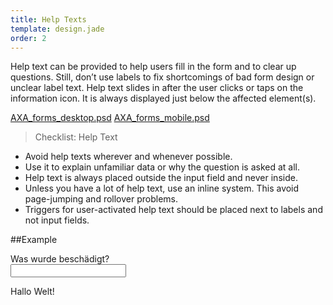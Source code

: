 ```yaml
---
title: Help Texts
template: design.jade
order: 2
---
```


Help text can be provided to help users fill in the form and to clear up questions. Still, don’t use labels to fix shortcomings of bad form design or unclear label text.
Help text slides in after the user clicks or taps on the information icon. It is always displayed just below the affected element(s).

<span class="downloads" >
  <a href="../psd/AXA_forms_desktop.psd" class="downloads__link" >AXA_forms_desktop.psd</a>
  <a href="../psd/AXA_forms_desktop.psd" class="downloads__link" >AXA_forms_mobile.psd</a>
</span>

>Checklist: Help Text
- Avoid help texts wherever and whenever possible.
- Use it to explain unfamiliar data or why the question is asked at all.
- Help text is always placed outside the input field and never inside.
- Unless you have a lot of help text, use an inline system. This avoid page-jumping and rollover problems.
- Triggers for user-activated help text should be placed next to labels and not input fields.

##Example

<div class="form">
  <div class="form__group">
    <div class="form__group__label">
      <div class="form__group__label__info-icon"><a data-info="data-info" data-target="#target" class="info-icon is-active"></a></div>
      <label class="form__group__label__info-icon-text-wrapper">
        <div class="form__group__label__text">Was wurde beschädigt?</div>
      </label>
    </div>
    <div class="form__group__control">
      <input type="text" class="control control--input">
      <div id="target" style="display: block;" class="form__info-text">
        <div class="info-text">
          <p>Hallo Welt!</p>
        </div>
      </div>
    </div>
  </div>
</div>

<!-- Copyright AXA Versicherungen AG 2015 -->
